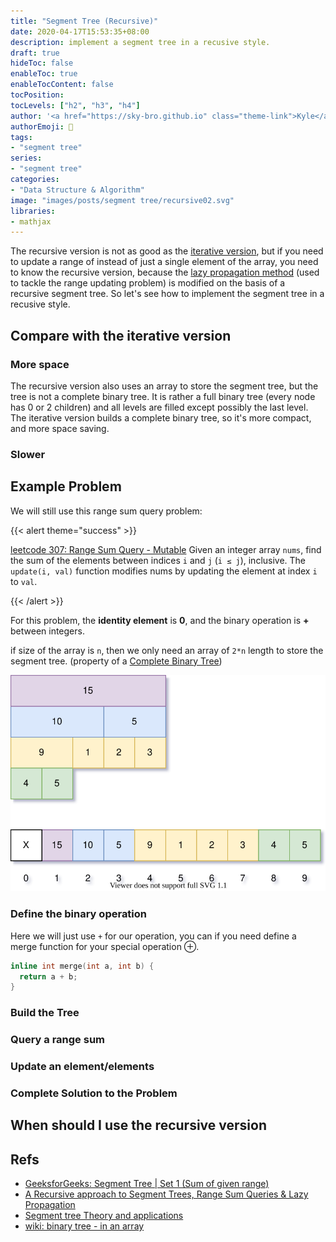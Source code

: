 ```yaml
---
title: "Segment Tree (Recursive)"
date: 2020-04-17T15:53:35+08:00
description: implement a segment tree in a recusive style.
draft: true
hideToc: false
enableToc: true
enableTocContent: false
tocPosition:
tocLevels: ["h2", "h3", "h4"]
author: '<a href="https://sky-bro.github.io" class="theme-link">Kyle</a>'
authorEmoji: 🦂
tags:
- "segment tree"
series:
- "segment tree"
categories:
- "Data Structure & Algorithm"
image: "images/posts/segment tree/recursive02.svg"
libraries:
- mathjax
---
```

The recursive version is not as good as the [iterative version](../segment-tree-iterative/), but if you need to update a range of instead of just a single element of the array, you need to know the recursive version, because the [lazy propagation method](../segment-tree-recursive-with-lazy-propagation) (used to tackle the range updating problem) is modified on the basis of a recursive segment tree. So let's see how to implement the segment tree in a recusive style.

<!--more-->

## Compare with the iterative version

### More space

The recursive version also uses an array to store the segment tree, but the tree is not a complete binary tree. It is rather a full binary tree (every node has 0 or 2 children) and all levels are filled except possibly the last level.
The iterative version builds a complete binary tree, so it's more compact, and more space saving.

### Slower

## Example Problem

We will still use this range sum query problem:

{{< alert theme="success" >}}

[leetcode 307: Range Sum Query - Mutable](https://leetcode.com/problems/range-sum-query-mutable/)
Given an integer array `nums`, find the sum of the elements between indices `i` and `j` (`i ≤ j`), inclusive.
The `update(i, val)` function modifies nums by updating the element at index `i` to `val`.

{{< /alert >}}

For this problem, the **identity element** is **0**, and the binary operation is **+** between integers.

if size of the array is `n`, then we only need an array of `2*n` length to store the segment tree. (property of a [Complete Binary Tree](https://en.wikipedia.org/wiki/Binary_tree#Arrays))

![segment tree to be built](./images/segment-tree-in-array2.svg)

### Define the binary operation

Here we will just use `+` for our operation, you can if you need define a merge function for your special operation $\oplus$.

```C++
inline int merge(int a, int b) {
  return a + b;
}
```

### Build the Tree

### Query a range sum

### Update an element/elements

### Complete Solution to the Problem

## When should I use the recursive version

## Refs

* [GeeksforGeeks: Segment Tree | Set 1 (Sum of given range)](https://www.geeksforgeeks.org/segment-tree-set-1-sum-of-given-range/)
* [A Recursive approach to Segment Trees, Range Sum Queries & Lazy Propagation](https://leetcode.com/articles/a-recursive-approach-to-segment-trees-range-sum-queries-lazy-propagation/)
* [Segment tree Theory and applications](http://maratona.ic.unicamp.br/MaratonaVerao2016/material/segment_tree_lecture.pdf)
* [wiki: binary tree - in an array](https://en.wikipedia.org/wiki/Binary_tree#Arrays)
